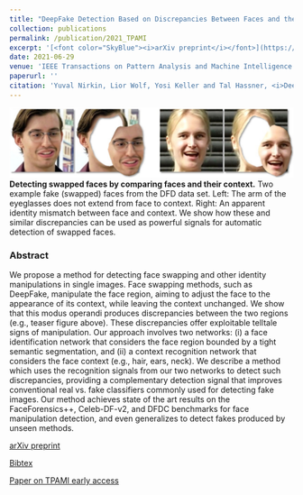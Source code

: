 ```yaml
---
title: "DeepFake Detection Based on Discrepancies Between Faces and their Context"
collection: publications
permalink: /publication/2021_TPAMI
excerpt: '[<font color="SkyBlue"><i>arXiv preprint</i></font>](https://arxiv.org/abs/2008.12262)'
date: 2021-06-29
venue: 'IEEE Transactions on Pattern Analysis and Machine Intelligence'
paperurl: ''
citation: 'Yuval Nirkin, Lior Wolf, Yosi Keller and Tal Hassner, <i>DeepFake Detection Based on Discrepancies Between Faces and their Context.</i> IEEE Transactions on Pattern Analysis and Machine Intelligence. Accepted, June 2021'
---
```


<img src='../projects/DeepFakeDetect_Face_vs_context/teaser.jpg'><br/>
<b>Detecting swapped faces by comparing faces and their context.</b>  Two example fake (swapped) faces from the DFD data set. Left: The arm of the eyeglasses does not extend from face to context. Right: An apparent identity mismatch between face and context. We show how these and similar discrepancies can be used as powerful signals for automatic detection of swapped faces.



### Abstract
We propose a method for detecting face swapping and other identity manipulations in single images. Face swapping methods, such as DeepFake, manipulate the face region, aiming to adjust the face to the appearance of its context, while leaving the context unchanged. We show that this modus operandi produces discrepancies between the two regions (e.g., teaser figure above). These discrepancies offer exploitable telltale signs of manipulation. Our approach involves two networks: (i) a face identification network that considers the face region bounded by a tight semantic segmentation, and (ii) a context recognition network that considers the face context (e.g., hair, ears, neck). We describe a method which uses the recognition signals from our two networks to detect such discrepancies, providing a complementary detection signal that improves conventional real vs. fake classifiers commonly used for detecting fake images. Our method achieves state of the art results on the FaceForensics++, Celeb-DF-v2, and DFDC benchmarks for face manipulation detection, and even generalizes to detect fakes produced by unseen methods.


[arXiv preprint](https://arxiv.org/abs/2008.12262)

[Bibtex](../projects/DeepFakeDetect_Face_vs_context/BibTeX.txt)

[Paper on TPAMI early access](https://www.computer.org/csdl/journal/tp/5555/01/09468380/1uPuNufSjRu)
